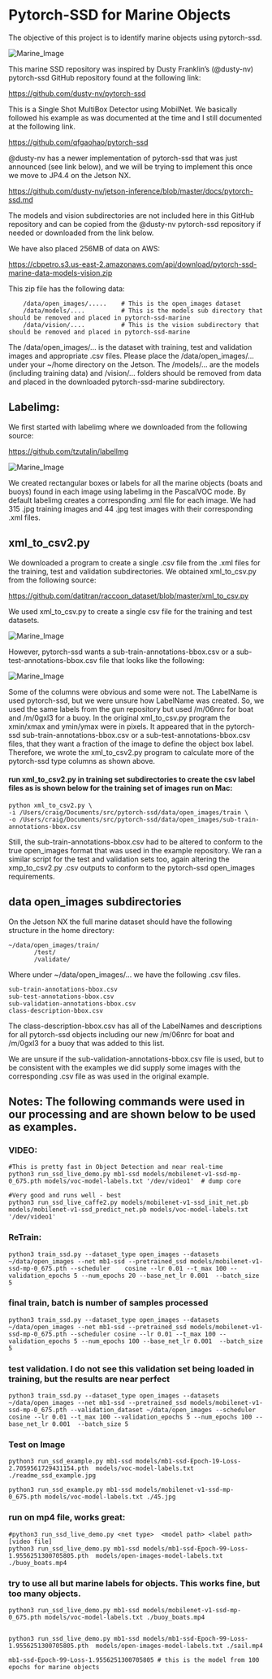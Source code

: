 # Pytorch-SSD for Marine Objects 
The objective of this project is to identify marine objects using pytorch-ssd. 

![Marine_Image](boat_buoy_1slide.png)

This marine SSD repository was inspired by Dusty Franklin’s (@dusty-nv) pytorch-ssd GitHub repository found at the following link:

https://github.com/dusty-nv/pytorch-ssd

This is a Single Shot MultiBox Detector using MobilNet. We basically followed his example as was documented at the time and I still documented at the following link. 

https://github.com/qfgaohao/pytorch-ssd

@dusty-nv has a newer implementation of pytorch-ssd that was just announced (see link below), and we will be trying to implement this once we move to JP4.4 on the Jetson NX. 

https://github.com/dusty-nv/jetson-inference/blob/master/docs/pytorch-ssd.md

The models and vision subdirectories are not included here in this GitHub repository and can be copied from the @dusty-nv pytorch-ssd repository if needed or downloaded from the link below. 

We have also placed 256MB of data on AWS:

https://cbpetro.s3.us-east-2.amazonaws.com/api/download/pytorch-ssd-marine-data-models-vision.zip

This zip file has the following data:

		/data/open_images/.....    # This is the open_images dataset
		/data/models/....          # This is the models sub directory that should be removed and placed in pytorch-ssd-marine
		/data/vision/....          # This is the vision subdirectory that should be removed and placed in pytorch-ssd-marine

The /data/open_images/... is the dataset with training, test and validation images and appropriate .csv files. Please place the /data/open_images/... under your ~/home directory on the Jetson. The /models/... are the models (including training data) and /vision/... folders should be removed from data and placed in the downloaded pytorch-ssd-marine subdirectory.   

## Labelimg:
We first started with labelimg where we downloaded from the following source:

https://github.com/tzutalin/labelImg

![Marine_Image](labelimg.png)

We created rectangular boxes or labels for all the marine objects (boats and buoys) found in each image using labelimg in the PascalVOC mode. By default labelimg creates a corresponding .xml file for each image. We had 315 .jpg training images and 44 .jpg test images with their corresponding .xml files.

## xml_to_csv2.py
We downloaded a program to create a single .csv file from the .xml files for the training, test and validation subdirectories. We obtained xml_to_csv.py from the following source:

https://github.com/datitran/raccoon_dataset/blob/master/xml_to_csv.py

We used xml_to_csv.py to create a single csv file for the training and test datasets.

![Marine_Image](labelimg_csv.png)

However, pytorch-ssd wants a sub-train-annotations-bbox.csv or a sub-test-annotations-bbox.csv file that looks like the following:

![Marine_Image](labelimg_csv2.png)

Some of the columns were obvious and some were not. The LabelName is used pytorch-ssd, but we were unsure how LabelName was created. So, we used the same labels from the gun repository but used /m/06nrc for boat and /m/0gxl3 for a buoy. In the original xml_to_csv.py program the xmin/xmax and ymin/ymax were in  pixels. It appeared that in the pytorch-ssd sub-train-annotations-bbox.csv or a sub-test-annotations-bbox.csv files, that they want a fraction of the image to define the object box label. Therefore, we wrote the xml_to_csv2.py program to calculate more of the pytorch-ssd type columns as shown above. 

#### run xml_to_csv2.py in training set subdirectories to create the csv label files as is shown below for the training set of images run on Mac:
    python xml_to_csv2.py \
    -i /Users/craig/Documents/src/pytorch-ssd/data/open_images/train \
    -o /Users/craig/Documents/src/pytorch-ssd/data/open_images/sub-train-annotations-bbox.csv
   
Still, the sub-train-annotations-bbox.csv had to be altered to conform to the true open_images format that was used in the example repository. We ran a similar script for the test and validation sets too, again altering the xmp_to_csv2.py .csv outputs to conform to the pytorch-ssd open_images requirements.  



## data open_images subdirectories
On the Jetson NX the full marine dataset should have the following structure in the home directory:

    ~/data/open_images/train/
		   /test/
		   /validate/

Where under ~/data/open_images/... we have the following .csv files. 

    sub-train-annotations-bbox.csv
    sub-test-annotations-bbox.csv
    sub-validation-annotations-bbox.csv
    class-description-bbox.csv

The class-description-bbox.csv has all of the LabelNames and descriptions for all pytorch-ssd objects including our new /m/06nrc for boat and /m/0gxl3 for a buoy that was added to this list. 

We are unsure if the sub-validation-annotations-bbox.csv file is used, but to be consistent with the examples we did supply some images with the corresponding .csv file as was used in the original example.


## Notes: The following commands were used in our processing and are shown below to be used as examples. 

### VIDEO:
    #This is pretty fast in Object Detection and near real-time
    python3 run_ssd_live_demo.py mb1-ssd models/mobilenet-v1-ssd-mp-0_675.pth models/voc-model-labels.txt '/dev/video1'  # dump core

    #Very good and runs well - best
    python3 run_ssd_live_caffe2.py models/mobilenet-v1-ssd_init_net.pb models/mobilenet-v1-ssd_predict_net.pb models/voc-model-labels.txt  '/dev/video1'



### ReTrain:
    python3 train_ssd.py --dataset_type open_images --datasets ~/data/open_images --net mb1-ssd --pretrained_ssd models/mobilenet-v1-ssd-mp-0_675.pth --scheduler    cosine --lr 0.01 --t_max 100 --validation_epochs 5 --num_epochs 20 --base_net_lr 0.001  --batch_size 5

### final train, batch is number of samples processed
    python3 train_ssd.py --dataset_type open_images --datasets ~/data/open_images --net mb1-ssd --pretrained_ssd models/mobilenet-v1-ssd-mp-0_675.pth --scheduler cosine --lr 0.01 --t_max 100 --validation_epochs 5 --num_epochs 100 --base_net_lr 0.001  --batch_size 5


### test validation. I do not see this validation set being loaded in training, but the results are near perfect
    python3 train_ssd.py --dataset_type open_images --datasets ~/data/open_images --net mb1-ssd --pretrained_ssd models/mobilenet-v1-ssd-mp-0_675.pth --validation_dataset ~/data/open_images --scheduler cosine --lr 0.01 --t_max 100 --validation_epochs 5 --num_epochs 100 --base_net_lr 0.001  --batch_size 5




### Test on Image
    python3 run_ssd_example.py mb1-ssd models/mb1-ssd-Epoch-19-Loss-2.7059561729431154.pth  models/voc-model-labels.txt ./readme_ssd_example.jpg

    python3 run_ssd_example.py mb1-ssd models/mobilenet-v1-ssd-mp-0_675.pth models/voc-model-labels.txt ./45.jpg



### run on mp4 file, works great:
    #python3 run_ssd_live_demo.py <net type>  <model path> <label path> [video file]
    python3 run_ssd_live_demo.py mb1-ssd models/mb1-ssd-Epoch-99-Loss-1.9556251300705805.pth  models/open-images-model-labels.txt ./buoy_boats.mp4


### try to use all but marine labels for objects. This works fine, but too many objects. 
    python3 run_ssd_live_demo.py mb1-ssd models/mobilenet-v1-ssd-mp-0_675.pth models/voc-model-labels.txt ./buoy_boats.mp4


    python3 run_ssd_live_demo.py mb1-ssd models/mb1-ssd-Epoch-99-Loss-1.9556251300705805.pth  models/open-images-model-labels.txt ./sail.mp4

    mb1-ssd-Epoch-99-Loss-1.9556251300705805 # this is the model from 100 epochs for marine objects

